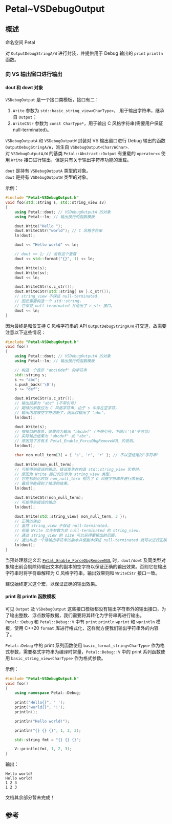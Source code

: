 # Petal~VSDebugOutput

## 概述

命名空间 Petal  

对 `OutputDebugStringA/W` 进行封装，并提供用于 Debug 输出的 `print` `println` 函数。  

### 向 VS 输出窗口进行输出

#### dout 和 dowt 对象

`VSDebugOutput` 是一个接口类模板，接口有二：  

1. `Write` 参数为 `std::basic_string_view<CharType>`， 用于输出字符串，继承自 `Output`；  
2. `WriteCStr` 参数为 `const CharType*`，用于输出 C 风格字符串(需要用户保证 null-terminated)。  

`VSDebugOutputA` 和 `VSDebugOutputW` 封装对 VS 输出窗口进行 Debug 输出的函数 `OutputDebugStringA/W`，派生自 `VSDebugOutput<Char/WChar>`.  
对 `VSDebugOutputA/W` 的基类 `Petal::Abstract::Output` 有重载的 `operator<<` 使用 `Write` 接口进行输出，但是只有关于输出字符串功能的重载。  

`dout` 是持有 `VSDebugOutputA` 类型的对象。  
`dowt` 是持有 `VSDebugOutputW` 类型的对象。  

示例：  

```C++
#include "Petal~VSDebugOutput.h"
void foo(std::string s, std::string_view sv)
{
    using Petal::dout; // VSDebugOutputA 的对象
    using Petal::ln; // 输出换行的函数模板

    dout.Write("Hello ");
    dout.WriteCStr("world"); // C 风格字符串
    ln(dout);

    dout << "Hello world" << ln;

    // dout << 1; // 没有这个重载
    dout << std::format("{}", 1) << ln;

    dout.Write(s);
    dout.Write(sv);
    dout << ln;

    dout.WriteCStr(s.c_str());
    dout.WriteCStr(std::string{ sv }.c_str());
    // string_view 不保证 null-terminated，
    // 因此需要构造一个 std::string，
    // 它保证 null-terminated 并给出了 c_str 接口。
    dout << ln;
}
```

因为最终是和仅支持 C 风格字符串的 API `OutputDebugStringA/W` 打交道，故需要注意以下这些情况：  

```C++
#include "Petal~VSDebugOutput.h"
void foo()
{
    using Petal::dout; // VSDebugOutputA 的对象
    using Petal::ln; // 输出换行的函数模板

    // 构造一个表示 "abc\0def" 的字符串
    std::string s;
    s += "abc";
    s.push_back('\0');
    s += "def";

    dout.WirteCStr(s.c_str());
    // 输出结果为 "abc" (不带引号)
    // 期待的参数应为 C 风格字符串，由于 s 中存在空字符，
    // 输出内容被空字符切断了，因此仅输出了 "abc"。
    ln(dout);

    dout.Write(s);
    // 按接口的意愿，效果应为输出 "abcdef" (不带引号，下同)('\0'不可见)
    // 实际输出结果为 "abcdef" 或 "abc"，
    // 原因见下方有关 Petal_Enable_ForceDbgRemoveNUL 的说明。
    ln(dout);

    char non_null_term[3] = { 's', 'r', 'r' }; // 不以空结尾的"字符串"
    
    dout.Write(non_null_term);
    // 可能得到错误的输出，错误发生在构造 std::string_view 实参时。
    // 原因为 Write 接口的形参为 string_view 类型，
    // 它在初始化时将 non_null_term 视为了 C 风格字符串并进行求长度，
    // 最后可能得到了错误的结果。
    ln(dout);

    dout.WriteCStr(non_null_term);
    // 可能得到错误的输出
    ln(dout);

    dout.Write(std::string_view{ non_null_term, 3 });
    // 正确的输出
    // 虽然 string_view 不保证 null-terminated，
    // 但是 Write 允许参数为非 null-terminated 的 string_view，
    // 通过 string_view 的 size 可以获得要输出的范围，
    // 通过构造一个待输出字符串的副本并使副本保证 null-terminated 就可以进行正确的输出。
    ln(dout);
}
```

当预处理器定义宏 [`Petal_Enable_ForceDbgRemoveNUL`](./Preprocessor.md#Petal_Enable_ForceDbgRemoveNUL) 时，`dout/dowt` 及同类型对象输出前会剔除待输出文本的副本的空字符以保证正确的输出效果。否则它在输出字符串时将字符串解释为 C 风格字符串，输出效果则和 `WriteCStr` 接口一致。  

建议始终定义这个宏，以保证正确的输出效果。  

#### print 和 println 函数模板

可见 `Output` 及 `VSDebugOutput` 这些接口模板都没有输出字符串外的输出接口，为了输出整数、浮点数等数据，我们需要将其转化为字符串再进行输出。`Petal::Debug` 和 `Petal::Debug::V` 中有 `print` `println` `wprint` 和 `wprintln` 模板，使用 C++20 `format` 库进行格式化，这样就方便我们输出字符串外的内容了。  

`Petal::Debug` 中的 print 系列函数使用 `basic_format_string<CharType>` 作为格式参数，需要格式字符串为编译时常量，`Petal::Debug::V` 中的 print 系列函数使用 `basic_string_view<CharType>` 作为格式参数。  

示例：  

```C++
#include "Petal~VSDebugOutput.h"
void foo()
{
    using namespace Petal::Debug;
    
    print("Hello{}", ' ');
    print("world{}", '!');
    println();

    println("Hello world!");

    println("{} {} {}", 1, 2, 3);

    std::string fmt = "{} {} {}";

    V::println(fmt, 1, 2, 3);
}
```

输出：  

```output
Hello world!
Hello world!
1 2 3
1 2 3
```

文档其余部分暂未完成！

## 参考

